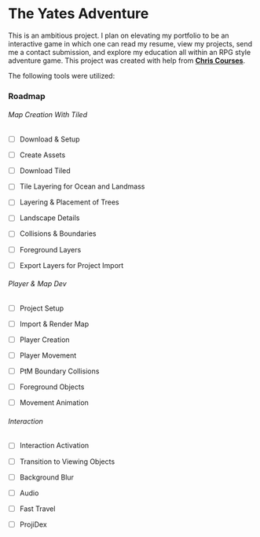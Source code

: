 # The Yates Adventure

This is an ambitious project. I plan on elevating my portfolio to be an interactive game in which one can read my resume, view my projects, send me a contact submission, and explore my education all within an RPG style adventure game. This project was created with help from **[Chris Courses](https://www.youtube.com/watch?v=yP5DKzriqXA)**.

The following tools were utilized:

### Roadmap

###### Map Creation With Tiled

- [ ] Download & Setup

- [ ] Create Assets

- [ ] Download Tiled

- [ ] Tile Layering for Ocean and Landmass

- [ ] Layering & Placement of Trees

- [ ] Landscape Details

- [ ] Collisions & Boundaries

- [ ] Foreground Layers

- [ ] Export Layers for Project Import

###### Player & Map Dev

- [ ] Project Setup

- [ ] Import & Render Map

- [ ] Player Creation

- [ ] Player Movement

- [ ] PtM Boundary Collisions

- [ ] Foreground Objects

- [ ] Movement Animation

###### Interaction

- [ ] Interaction Activation

- [ ] Transition to Viewing Objects

- [ ] Background Blur

- [ ] Audio

- [ ] Fast Travel

- [ ] ProjiDex
